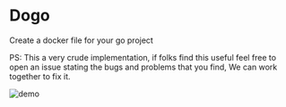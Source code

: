 # Dogo

Create a docker file for your go project

PS: This a very crude implementation, if folks find this useful feel free to open an issue stating the bugs and problems that you find, We can work together to fix it.


![demo](demo.gif)
